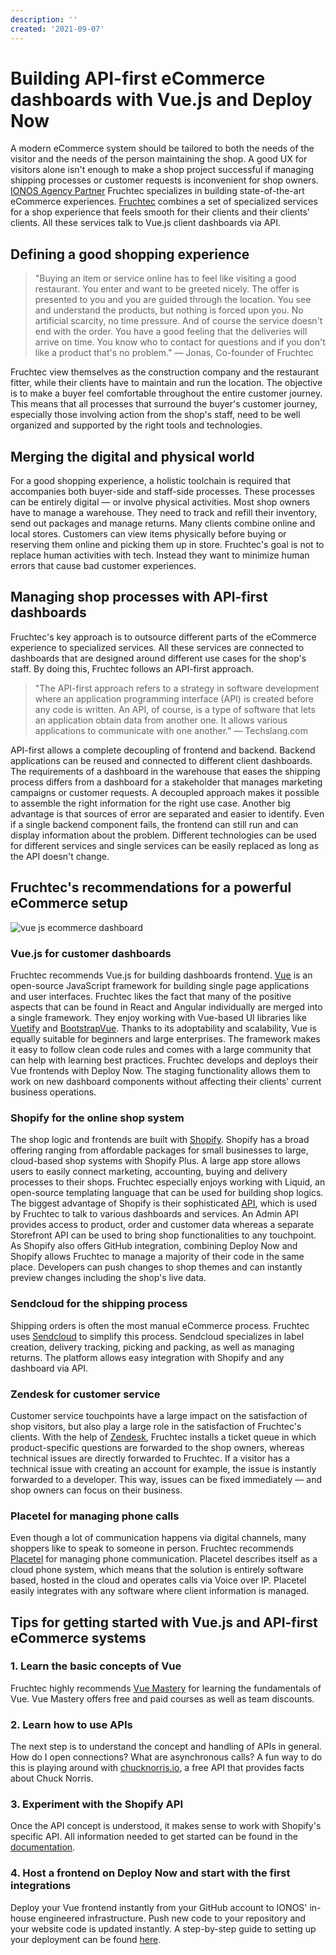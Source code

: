 ```yaml
---
description: ''
created: '2021-09-07'
---
```


# Building API-first eCommerce dashboards with Vue.js and Deploy Now

A modern eCommerce system should be tailored to both the needs of the visitor and the needs of the person maintaining the shop. A good UX for visitors alone isn't enough to make a shop project successful if managing shipping processes or customer requests is inconvenient for shop owners. [IONOS Agency Partner](https://www.ionos.com/agency-partner) Fruchtec specializes in building state-of-the-art eCommerce experiences. [Fruchtec](https://www.fruchtec.de/) combines a set of specialized services for a shop experience that feels smooth for their clients and their clients' clients. All these services talk to Vue.js client dashboards via API. 

## Defining a good shopping experience

> "Buying an item or service online has to feel like visiting a good restaurant. You enter and want to be greeted nicely. The offer is presented to you and you are guided through the location. You see and understand the products, but nothing is forced upon you. No artificial scarcity, no time pressure. And of course the service doesn't end with the order. You have a good feeling that the deliveries will arrive on time. You know who to contact for questions and if you don't like a product that's no problem." — Jonas, Co-founder of Fruchtec

Fruchtec view themselves as the construction company and the restaurant fitter, while their clients have to maintain and run the location. The objective is to make a buyer feel comfortable throughout the entire customer journey. This means that all processes that surround the buyer's customer journey, especially those involving action from the shop's staff, need to be well organized and supported by the right tools and technologies. 

## Merging the digital and physical world

For a good shopping experience, a holistic toolchain is required that accompanies both buyer-side and staff-side processes. These processes can be entirely digital — or involve physical activities. Most shop owners have to manage a warehouse. They need to track and refill their inventory, send out packages and manage returns. Many clients combine online and local stores. Customers can view items physically before buying or reserving them online and picking them up in store. Fruchtec's goal is not to replace human activities with tech. Instead they want to minimize human errors that cause bad customer experiences.

## Managing shop processes with API-first dashboards

Fruchtec's key approach is to outsource different parts of the eCommerce experience to specialized services. All these services are connected to dashboards that are designed around different use cases for the shop's staff. By doing this, Fruchtec follows an API-first approach. 

> "The API-first approach refers to a strategy in software development where an application programming interface (API) is created before any code is written. An API, of course, is a type of software that lets an application obtain data from another one. It allows various applications to communicate with one another." — Techslang.com

API-first allows a complete decoupling of frontend and backend. Backend applications can be reused and connected to different client dashboards. The requirements of a dashboard in the warehouse that eases the shipping process differs from a dashboard for a stakeholder that manages marketing campaigns or customer requests. A decoupled approach makes it possible to assemble the right information for the right use case. Another big advantage is that sources of error are separated and easier to identify. Even if a single backend component fails, the frontend can still run and can display information about the problem. Different technologies can be used for different services and single services can be easily replaced as long as the API doesn't change.

## Fruchtec's recommendations for a powerful eCommerce setup 

<img src="/fruchtec-architecture@lg@2x.png" alt="vue js ecommerce dashboard" />

### Vue.js for customer dashboards

Fruchtec recommends Vue.js for building dashboards frontend. [Vue](https://vuejs.org/) is an open-source JavaScript framework for building single page applications and user interfaces. Fruchtec likes the fact that many of the positive aspects that can be found in React and Angular individually are merged into a single framework. They enjoy working with Vue-based UI libraries like [Vuetify](https://vuetifyjs.com/en/) and [BootstrapVue](https://bootstrap-vue.org/). Thanks to its adoptability and scalability, Vue is equally suitable for beginners and large enterprises. The framework makes it easy to follow clean code rules and comes with a large community that can help with learning best practices. Fruchtec develops and deploys their Vue frontends with Deploy Now. The staging functionality allows them to work on new dashboard components without affecting their clients' current business operations. 

### Shopify for the online shop system

The shop logic and frontends are built with [Shopify](https://www.shopify.com/). Shopify has a broad offering ranging from affordable packages for small businesses to large, cloud-based shop systems with Shopify Plus. A large app store allows users to easily connect marketing, accounting, buying and delivery processes to their shops. Fruchtec especially enjoys working with Liquid, an open-source templating language that can be used for building shop logics. The biggest advantage of Shopify is their sophisticated [API](https://shopify.dev/api), which is used by Fruchtec to talk to various dashboards and services. An Admin API provides access to product, order and customer data whereas a separate Storefront API can be used to bring shop functionalities to any touchpoint. As Shopify also offers GitHub integration, combining Deploy Now and Shopify allows Fruchtec to manage a majority of their code in the same place. Developers can push changes to shop themes and can instantly preview changes including the shop's live data.

### Sendcloud for the shipping process

Shipping orders is often the most manual eCommerce process. Fruchtec uses [Sendcloud](https://www.sendcloud.com/) to simplify this process. Sendcloud specializes in label creation, delivery tracking, picking and packing, as well as managing returns. The platform allows easy integration with Shopify and any dashboard via API.

### Zendesk for customer service

Customer service touchpoints have a large impact on the satisfaction of shop visitors, but also play a large role in the satisfaction of Fruchtec's clients. With the help of [Zendesk](https://www.zendesk.com/), Fruchtec installs a ticket queue in which product-specific questions are forwarded to the shop owners, whereas technical issues are directly forwarded to Fruchtec. If a visitor has a technical issue with creating an account for example, the issue is instantly forwarded to a developer. This way, issues can be fixed immediately — and shop owners can focus on their business. 

### Placetel for managing phone calls

Even though a lot of communication happens via digital channels, many shoppers like to speak to someone in person. Fruchtec recommends [Placetel](https://www.placetel.com/gb) for managing phone communication. Placetel describes itself as a cloud phone system, which means that the solution is entirely software based, hosted in the cloud and operates calls via Voice over IP. Placetel easily integrates with any software where client information is managed.

## Tips for getting started with Vue.js and API-first eCommerce systems

### 1. Learn the basic concepts of Vue
Fruchtec highly recommends [Vue Mastery](https://www.vuemastery.com/) for learning the fundamentals of Vue. Vue Mastery offers free and paid courses as well as team discounts.
### 2. Learn how to use APIs
The next step is to understand the concept and handling of APIs in general. How do I open connections? What are asynchronous calls? A fun way to do this is playing around with [chucknorris.io](https://api.chucknorris.io/), a free API that provides facts about Chuck Norris.
### 3. Experiment with the Shopify API
Once the API concept is understood, it makes sense to work with Shopify's specific API. All information needed to get started can be found in the [documentation](https://shopify.dev/api). 
### 4. Host a frontend on Deploy Now and start with the first integrations
Deploy your Vue frontend instantly from your GitHub account to IONOS' in-house engineered infrastructure. Push new code to your repository and your website code is updated instantly. A step-by-step guide to setting up your deployment can be found [here](https://docs.ionos.space/docs/). 
